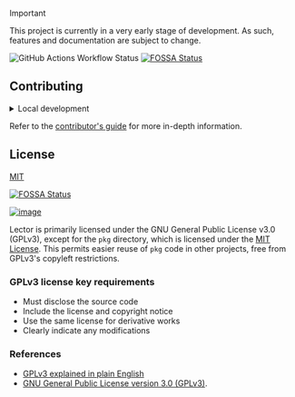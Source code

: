 > [!IMPORTANT]
> This project is currently in a very early stage of development. As such, features and documentation are subject to change.

![GitHub Actions Workflow Status](https://img.shields.io/github/actions/workflow/status/lector-org/lector/ci.yaml?style=flat&colorA=000000)
[![FOSSA Status](https://app.fossa.com/api/projects/git%2Bgithub.com%2Flector-org%2Flector.svg?type=shield)](https://app.fossa.com/projects/git%2Bgithub.com%2Flector-org%2Flector?ref=badge_shield)

## Contributing

<details>
    <summary>Local development</summary>

- Clone this repository.
- Install:
  - [Go](https://go.dev/)
  - [Task](https://taskfile.dev/)
  - [Bun](https://bun.sh/)
- Run `task install` to install the project dependencies.
- Run `task --list` to list the available commands.

</details>

Refer to the [contributor's guide](CONTRIBUTING.md) for more in-depth information.

## License

[MIT](LICENSE)

[![FOSSA Status](https://app.fossa.com/api/projects/git%2Bgithub.com%2Flector-org%2Flector.svg?type=large)](https://app.fossa.com/projects/git%2Bgithub.com%2Flector-org%2Flector?ref=badge_large)

[![image](https://www.gnu.org/graphics/gplv3-with-text-136x68.png)](https://www.gnu.org/licenses/gpl-3.0.html)

Lector is primarily licensed under the GNU General Public License v3.0 (GPLv3), except for the `pkg` directory, which is licensed under the [MIT License](pkg/LICENSE). This permits easier reuse of `pkg` code in other projects, free from GPLv3's copyleft restrictions.

### GPLv3 license key requirements

- Must disclose the source code
- Include the license and copyright notice
- Use the same license for derivative works
- Clearly indicate any modifications

### References

- [GPLv3 explained in plain English](https://www.tldrlegal.com/license/gnu-general-public-license-v3-gpl-3)
- [GNU General Public License version 3.0 (GPLv3)](https://www.gnu.org/licenses/gpl-3.0.html).